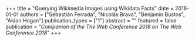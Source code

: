 +++
title = "Querying Wikimedia Images using Wikidata Facts"
date = 2018-01-01
authors = ["Sebastián Ferrada", "Nicolás Bravo", "Benjamin Bustos", "Aidan Hogan"]
publication_types = ["1"]
abstract = ""
featured = false
publication = "*Companion of the The Web Conference 2018 on The Web Conference 2018*"
+++

